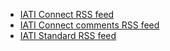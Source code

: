 ---
---
 * [IATI Connect RSS feed](iaticonnect.xml)
 * [IATI Connect comments RSS feed](iaticonnect-comments.xml)
 * [IATI Standard RSS feed](iatistandard.xml)

